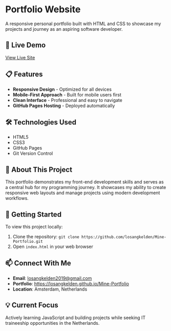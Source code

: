 # Portfolio Website

A responsive personal portfolio built with HTML and CSS to showcase my projects and journey as an aspiring software developer.

## 🌟 Live Demo
[View Live Site](https://losangkelden.github.io/Mine-Portfolio)

## 📋 Features
- **Responsive Design** - Optimized for all devices
- **Mobile-First Approach** - Built for mobile users first
- **Clean Interface** - Professional and easy to navigate
- **GitHub Pages Hosting** - Deployed automatically

## 🛠️ Technologies Used
- HTML5
- CSS3
- GitHub Pages
- Git Version Control

## 🎯 About This Project
This portfolio demonstrates my front-end development skills and serves as a central hub for my programming journey. It showcases my ability to create responsive web layouts and manage projects using modern development workflows.

## 🚀 Getting Started
To view this project locally:
1. Clone the repository: `git clone https://github.com/losangkelden/Mine-Portfolio.git`
2. Open `index.html` in your web browser

## 📫 Connect With Me
- **Email**: losangkelden2019@gmail.com
- **Portfolio**: https://losangkelden.github.io/Mine-Portfolio
- **Location**: Amsterdam, Netherlands

## 💡 Current Focus
Actively learning JavaScript and building projects while seeking IT traineeship opportunities in the Netherlands.
